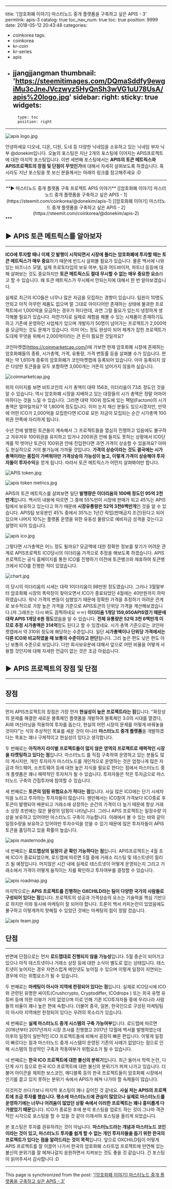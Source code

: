 
---
title: '[암호화폐 이야기] 마스터노드 중개 플랫폼을 구축하고 싶은 APIS - 3'
permlink: apis-3
catalog: true
toc_nav_num: true
toc: true
position: 9999
date: 2018-05-12 20:43:48
categories:
- coinkorea
tags:
- coinkorea
- kr-coin
- kr-series
- apis
- jjangjjangman
thumbnail: 'https://steemitimages.com/DQmaSddfy9ewgiMu3cJneJVczwyz5HyQnSh3wVG1uU78UsA/apis%20logo.jpg'
sidebar:
    right:
        sticky: true
widgets:
    -
        type: toc
        position: right
---


![apis logo.jpg](https://steemitimages.com/DQmaSddfy9ewgiMu3cJneJVczwyz5HyQnSh3wVG1uU78UsA/apis%20logo.jpg)

안녕하세요 디오네, 디온, 디원, 도네 등 다양한 닉네임을 소유하고 있는 닉네임 부자 닉부 @donekim입니다. 오늘의 포스팅은 지난 2개의 포스팅에 이어지는 APIS프로젝트에 대한 마지막 포스팅입니다. 이번 세번째 포스팅에서는 **APIS의 토큰 메트릭스와 APIS프로젝트의 장점 및 단점이 무엇인가**에 대해서 자세히 살펴보도록 하겠습니다. 혹시라도 지난 포스팅을 못 보신 분들께서는 아래의 링크를 참고해주세요 :D

***
<center> **▶ 마스터노드 중개 플랫폼 구축 프로젝트 APIS 이야기** 
[[암호화폐 이야기] 마스터노드 중개 플랫폼을 구축하고 싶은 APIS - 1](https://steemit.com/coinkorea/@donekim/apis-1)
[[암호화폐 이야기] 마스터노드 중개 플랫폼을 구축하고 싶은 APIS - 2](https://steemit.com/coinkorea/@donekim/apis-2)</center>
***



## ▶ APIS 토큰 메트릭스를 알아보자
***


**ICO에 투자할 때나 이제 갓 발행이 시작되면서 시장에 풀리는 암호화폐에 투자할 때는 토큰 메트릭스가 매우 중요**하기 때문에 반드시 살펴볼 필요가 있습니다. 물론 백서에 나와 있는 비즈니스 모델, 실제 프로토타입의 보유 여부, 팀과 어드바이저, 파트너 등등에 대해 살펴보는 것도 중요하지만 **토큰 메트릭스도 절대 무시할 수 없는 매우 중요한 요소**라고 할 수 있습니다. 왜 토큰 메트릭스가 무시해서 안되는지에 대해서 한 번 알아보겠습니다.

실제로 최근의 ICO들은 너무나 많은 자금을 모집하는 경향이 있습니다. 팀원이 10명도 안되고 아직 아무런 제품도 없으며 말 그대로 아이디어만 존재하는 상태에 불과한 프로젝트에서 1,000억을 모금하는 경우가 허다한데, 과연 그럴 필요가 있는지 냉정하게 생각해볼 필요가 있습니다. 마찬가지로 실제로 체험을 해볼 수 있는 시제품이 존재하기도 하고 기존에 운영하던 사업체가 있으며 개발자가 50명이 넘어가는 프로젝트가 2,000억을 모금하는 것도 문제가 있습니다. 이미 어느 정도 완성이 되어 체계가 잡힌 프로젝트가 도대체 무엇을 위해서 2,000억이라는 큰 돈이 필요한 것일까요? 


코인마켓캡(https://coinmarketcap.com/)에 가보면 현재 암호화폐 시장에 존재하는 암호화폐들의 종류, 시가총액, 가격, 유통량, 가격 변동률 등을 살펴볼 수가 있습니다. 현재는 약 1,610개 종류의 암호화폐가 코인마켓캡에 등록되어 있습니다. 아마 등록되지 않은 다양한 토큰들을 모두 포함하면 3,000개는 거뜬히 넘어가지 않을까 싶습니다. 


![coinmarketcap.jpg](https://steemitimages.com/DQmPKUsfSXxW9J7Kbuus8LnoBsNZGvZXozPdtNKBGNui3BP/coinmarketcap.jpg)


위의 이미지를 보면 비트코인의 시가 총액이 대략 156조, 이더리움이 73조 정도인 것을 알 수 있습니다. 역시 암호화폐 시장을 지배하고 있는 대장들의 시가 총액은 정말 어마어마하다는 것을 느낄 수 있습니다. 그러면 대략 100위 정도에 있는 팩텀(Factom)의 시가총액은 얼마일까요? 약 1,800억 정도입니다. 이미 눈치 채신 분들도 있으시겠지만, 만약에 어떤 ICO가 2,000억을 모집한다면 ICO로 모든 자금이 모집되는 순간 시가총액 100위권 안쪽에 자리하게 됩니다. 

수년 전에 발행된 토큰들이 계속해서 그 프로젝트들을 열심히 진행하고 있음에도 불구하고 겨우겨우 100위권을 유지하고 있거나 200위권 안에 들지도 못하는 상황에서 ICO단계를 막 벗어난 토큰이 100위권 안에 진입한다면 과연 가격이 상승할 수 있을까요? 아마도 현실적으로 거의 불가능에 가까울 것입니다. **가격의 상승이라는 것도 결국에는 시가총액이라는 몸집이 가벼워야만 가격상승의 가능성이 높고, 이렇게 가격이 상승해야 투자자들이 투자수익**을 얻게 됩니다. 따라서 토큰 메트릭스가 어떤지 살펴봐야만 합니다.

![APIS token.jpg](https://steemitimages.com/DQmTFFTSK5Nxt1Xt5WmFve3oAZxk4uwSCBT4Gn3tc3aYKgw/APIS%20token.jpg)

![apis token metrics.jpg](https://steemitimages.com/DQmfBuUrdWDFssD3shPGg8VPxgCCtLeAUVw2EWikJ19DScP/apis%20token%20metrics.jpg)

APIS의 토큰 메트릭스를 살펴보면 일단 **발행량은 이더리움의 100배 정도인 95억 2천만개**입니다.  백서의 내용에 따르면 그 중에 55%만이 시장에 판매가 되고 45%는 APIS팀에서 보유하고 있는다고 하기 때문에 **시장유통량은 52억 3천6백만개**인 것을 알 수 있습니다. APIS팀 보유분인 45% 중에서 35%는 1년간 락업(판매금지 조건)된다고 되어 있으며 나머지 10%는 플랫폼 운영을 위한 유동성 물량으로 예비자금 성격을 갖는다고 설명이 되어 있습니다. 


![apis ico.jpg](https://steemitimages.com/DQmTaNZRfuL3b3baxvD6zXgErnXgMKdWyGWZFvkWkD6eusq/apis%20ico.jpg)


그렇다면 시가총액은 어느 정도 될까요? 모금액에 대한 정확한 정보를 찾기가 어려운 관계로 APIS프로젝트 ICO당시의 이더리움 가격으로 추정을 해보도록 하겠습니다. APIS프로젝트는 공식 홈페이지를 통한 ICO를 진행하기 이전에 토큰뱅크와 제휴하여 토큰뱅크에서 ICO를 진행한 적이 있었습니다. 

![chart.jpg](https://steemitimages.com/DQmZxQXWyeicnhBtUaknKunWMy7RAWosTSJKK9LLa8M6MF8/chart.jpg)

이 당시의 이더리움의 시세는 대략 1이더리움이 98만원 정도였습니다. 그러나 3월말부터 암호화폐 시장의 폭락장이 찾아오면서 ICO가 종료되었던 4월에는 40만원까지 하락하였습니다. 워낙 가격의 변동이 심했었기 때문에 정확한 가격을 추정하기 어려운 관계로 보수적으로 가장 높은 가격을 기준으로 APIS토큰의 단위당 가격을 계산해보겠습니다.(저 그래프는 다시 봐도 끔찍하네요 ㅠㅠ)  **이더리움 1개당 159,650APIS였기 때문에 대략 APIS 1개당 6원 정도**였음을 알 수 있습니다. **전체 유통량은 52억 3천 6백만개 이므로 추정 시가총액은 314억**정도 된다고 할 수 있겠네요. 시가 총액 기준으로는 코인마켓캡에서 약 310위 정도에 해당하는 수준입니다. 일단 **시가총액이나 단위당 가격에서는 다른 ICO와 비교하였을 때 보통의 수준이라고 판단**됩니다. 그리 높은 편도 낮은 편도 아닌 보통의 수준으로 보입니다. 다만 회사보유분에 대해서 앞으로 어떤 비율을 어떻게 사용할 것인지에 대해 자세한 언급이 없는 것은 조금 아쉽습니다.


## ▶ APIS 프로젝트의 장점 및 단점
***

## 장점
***
먼저 APIS프로젝트의 장점은 가장 먼저 **현실성이 높은 프로젝트라는 점**입니다. "확장성의 문제를 해결한 새로운 블록체인 플랫폼을 개발하여 블록체인 3.0의 시대를 열겠다, AI와 머신러닝을 적용하여 투자를 돕는다, 현실의 어떤 시장의 문제를 어떻게 바꿔놓을 것이다"는 식의 추상적인 목표를 세운 것이 아니라 **마스터노드 중개 플랫폼**을 개발하겠다는 목표는 꽤나 구체적이고 현실성이 있다고 생각합니다. 

두 번째로는 **아직까지 라이벌 프로젝트들이 많지 않은 영역의 프로젝트로 매력적인 시장을 타켓팅하고 있다는 점**입니다. 마스터노드 를 직접 구축하여 운영하고 있는 분들도 많이 계시지만, 개인 투자자가 마스터노드를 개인적으로 운영하는 것은 엄청나게 많은 자금과 하드웨어, 소프트웨어 등에 대한 높은 지식을 필요로 한다는 점에서 마스터노드 중개 플랫폼은 꽤나 매력적인 투자처가 될 수 있습니다. 투자자들은 작은 투자금으로 마스터노드 구축의 간접투자에 참여할 수 있습니다.

세 번째로는 **토큰의 덤핑 위험요소가 적다는 점**입니다. 사실 많은  ICO에는 단기 시세차익을 노리고 투자하는 투자자들이 많습니다. 웬만해서는 ICO참여 가격보다 ICO종료 후 토큰이 발행되어 배분되고 거래소에 상장하는 순간의 가격이 더 높기 때문에 항상 거래소 상장 초반에는 많은 물량의 덤핑이 나타납니다. 그러나 APIS 프로젝트는 일정수량 이상을 보유하고 있어야만 마스터노드 구축이 가능합니다. 아래에서 볼 수 있는 바와 같이 일정수량을 보유하고 있어야만 투자수익을 얻을 수 있기 때문에 많은 투자자들이 APIS토큰을 홀딩하고 있을 확률이 높습니다.

![apis masternode.jpg](https://steemitimages.com/DQmUbprxdKTYzne4qyJnsywc1bUUhXrYoNTejdChdM4iAyt/apis%20masternode.jpg)

네 번째로는 **로드맵상의 일정이 곧 확인 가능하다는 점**입니다. APIS프로젝트는 4월 초에 ICO가 종료되었으며, 로드맵에 따르면 5월 중에 거래소 리스팅 및 테스트넷이 릴리즈 될 예정입니다. 머지않은 시간 내에 실제로 테스트넷이 어떻게 운영되는지 그리고 거래소에서 가격이 어떻게 움직이는 지를 확인하고 투자여부를 결정할 수 있습니다.

![apis roadmap.jpg](https://steemitimages.com/DQmSiVeVPpUE3qxCiRNgs39iDYnAdPhNMuJdDxxdaoR6xz1/apis%20roadmap.jpg)


마지막으로는 **APIS 프로젝트를 진행하는 OXCHILD라는 팀이 다양한 국가의 사람들로 구성되어 있다는 점**입니다. 프로젝트의 성공과 가격상승의 요소는 기술력을 핵심 기반으로 하지만 이와 동시에 마케팅이 잘 되어야 합니다. 트론이 백서 카피논란이 있었음에도 불구하고 이렇게까지 핫해질 수 있었던 것에는 마케팅의 힘이 정말 컸습니다.

![apis team.jpg](https://steemitimages.com/DQme31H5oxKb2RbCgk1ySB2VqhNTpg7ir8aFdZJBUKaU1Tu/apis%20team.jpg)



## 단점
***
반면에 단점으로는 먼저 **로드맵대로 진행되지 않을 가능성**입니다. 5월 중순이 되어가고 있으나 아직 테스트넷이나 거래소 상장 등에 대한 소식이 별도로 없는 상태입니다. 테스트넷이 늦어지는 경우 자연스럽게 메인넷도 늦어질 수 있으며 이렇게 일정이 지연되는 경우에 이는 위험요소가 될 수 있습니다. 

두 번째로는 **마케팅이 아시아 지역에 한정되어 있다는 점**입니다. 실제로 ICO당시에 ICO와 관련된 유명한 싸이트(Crushcrypto, Cryptodiffer, ICOdrops ) 또는 외국 유명 유튜버 등에 의한 리뷰가 거의 없었으며 이로 인해 기존 ICO투자자들 중에 우리나라 사람들의 비율이 꽤나 높은 편에 속합니다. 더불어 중국, 일본, 한국인으로 구성된 마케팅팀이 아시아 지역에만 한정되어 있다는 우려의 목소리가 있습니다.

세 번째로는 **실제 마스터노드 중개 시스템의 구축 가능여부**입니다.  로드맵에 따르면 2016년부터 2017년까지 시장 조사를 진행했고 2017년 12월에 백서를 발행하였는데 이후의 일정이 일반적인 ICO 프로젝트들에 비해서 굉장히 빠른 편입니다. 이렇게 일정이 빠르다는 점과 마스터노드 중개 시스템이 운영된 기존의 사례가 없었다는 점으로 인해 시스템의 정상적인 구축과 작동여부가 위험요소가 될 수 있습니다.

네 번째로는 **한국 ICO 프로젝트에 대한 불신의 분위기**입니다. 최근 들어서 학력 논란, 다단계 사기 등으로 한국 ICO 프로젝트에 대한 불신의 분위기가 퍼져 나가고 있습니다. 더불어 아이콘을 제외한 보스코인, 메디블록 등의 한국 프로젝트들이 암호화폐 시장에서 인기를 끌고 있지 못하는 분위기 속에서 APIS가 헤쳐 나가야 할 숙제들이 많습니다. 


이것저것 쓰다가보니 마지막 포스팅이 꽤나 길어진 것 같네요. **사실 저는 APIS의 프로젝트에 조금 투자를 했습니다. 평소에 마스터노드에 관심이 많았으나 실제로 마스터노드를 운영하기에는 너무나 어려움이 많았던 상황 속에서 이러한 프로젝트는 꽤나 흥미롭게 다가왔었기 때문**입니다. ICO가 종료된 후에 분석 포스팅을 업로드 하는 것이 그나마 객관적인 시각으로 포스팅을 할 수 있을 것 같아 이제서야 포스팅을 올리게 되었습니다. 

본 포스팅은 투자를 권유하려는 것이 아닙니다. **마스터노드라는 개념과 마스터노드 코인이라는 것이 있고, 마스터노드 투자를 쉽게 할 수 없는 개인 투자자들을 돕기 위한 한국의 프로젝트가 있다는 점을 알려드리는 것이 목적**입니다. 앞으로 OXCHILD팀이 어떻게 APIS 프로젝트를 잘 이끌어 나가서 한국의 암호화폐 스타트업 프로젝트에 만연해 있는 불신의 분위기를 잘 헤쳐나갈지 응원하면서 지켜보는 것도 좋을 것 같습니다. 긴 포스팅이 읽어주셔서 감사합니다 :D

- - -

This page is synchronized from the post: ['[암호화폐 이야기] 마스터노드 중개 플랫폼을 구축하고 싶은 APIS - 3'](https://steemit.com/@donekim/apis-3)
